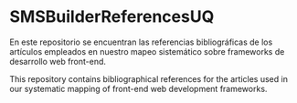 # SMSBuilderReferencesUQ

En este repositorio se encuentran las referencias bibliográficas de los artículos empleados en nuestro mapeo sistemático sobre frameworks de desarrollo web front-end.

This repository contains bibliographical references for the articles used in our systematic mapping of front-end web development frameworks.
